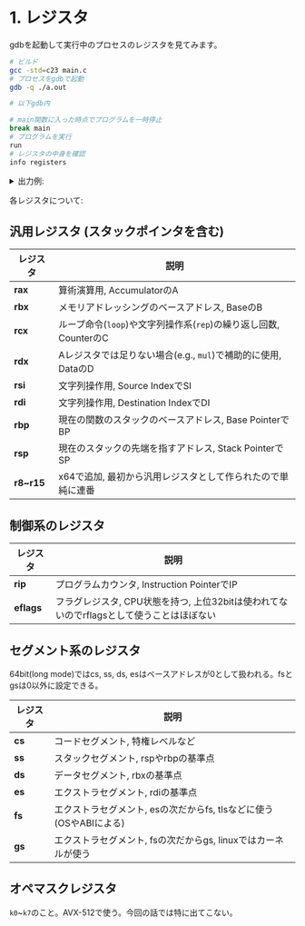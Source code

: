 # 1. レジスタ

gdbを起動して実行中のプロセスのレジスタを見てみます。

```sh
# ビルド
gcc -std=c23 main.c
# プロセスをgdbで起動
gdb -q ./a.out

# 以下gdb内

# main関数に入った時点でプログラムを一時停止
break main
# プログラムを実行
run
# レジスタの中身を確認
info registers
``````

<details>
<summary>出力例:</summary>

```txt
rax            0x555555555129      93824992235817
rbx            0x7fffffffe718      140737488348952
rcx            0x555555557df8      93824992247288
rdx            0x7fffffffe728      140737488348968
rsi            0x7fffffffe718      140737488348952
rdi            0x1                 1
rbp            0x7fffffffe5f0      0x7fffffffe5f0
rsp            0x7fffffffe5f0      0x7fffffffe5f0
r8             0x0                 0
r9             0x7ffff7fc6160      140737353900384
r10            0x0                 0
r11            0x203               515
r12            0x1                 1
r13            0x0                 0
r14            0x555555557df8      93824992247288
r15            0x7ffff7ffd000      140737354125312
rip            0x555555555131      0x555555555131 <main+8>
eflags         0x246               [ PF ZF IF ]
cs             0x33                51
ss             0x2b                43
ds             0x0                 0
es             0x0                 0
fs             0x0                 0
gs             0x0                 0
k0             0x4000000           67108864
k1             0x140000            1310720
k2             0x0                 0
k3             0x0                 0
k4             0x0                 0
k5             0x0                 0
k6             0x0                 0
k7             0x0                 0
fs_base        0x7ffff7f9d740      140737353733952
gs_base        0x0                 0
```
</details>

各レジスタについて:

## 汎用レジスタ (スタックポインタを含む)

| レジスタ | 説明 |
|----------|------|
| **rax** | 算術演算用, AccumulatorのA |
| **rbx** | メモリアドレッシングのベースアドレス, BaseのB |
| **rcx** | ループ命令(`loop`)や文字列操作系(`rep`)の繰り返し回数, CounterのC |
| **rdx** | Aレジスタでは足りない場合(e.g., `mul`)で補助的に使用, DataのD |
| **rsi** | 文字列操作用, Source IndexでSI |
| **rdi** | 文字列操作用, Destination IndexでDI |
| **rbp** | 現在の関数のスタックのベースアドレス, Base PointerでBP |
| **rsp** | 現在のスタックの先端を指すアドレス, Stack PointerでSP |
| **r8~r15** | x64で追加, 最初から汎用レジスタとして作られたので単純に連番 |

## 制御系のレジスタ

| レジスタ | 説明 |
|----------|------|
| **rip** | プログラムカウンタ, Instruction PointerでIP |
| **eflags** | フラグレジスタ, CPU状態を持つ, 上位32bitは使われてないのでrflagsとして使うことはほぼない |

## セグメント系のレジスタ

64bit(long mode)ではcs, ss, ds, esはベースアドレスが0として扱われる。fsとgsは0以外に設定できる。

| レジスタ | 説明 |
|----------|------|
| **cs** | コードセグメント, 特権レベルなど |
| **ss** | スタックセグメント, rspやrbpの基準点 |
| **ds** | データセグメント, rbxの基準点 |
| **es** | エクストラセグメント, rdiの基準点 |
| **fs** | エクストラセグメント, esの次だからfs, tlsなどに使う (OSやABIによる) |
| **gs** | エクストラセグメント, fsの次だからgs, linuxではカーネルが使う |

## オペマスクレジスタ

`k0`~`k7`のこと。AVX-512で使う。今回の話では特に出てこない。

